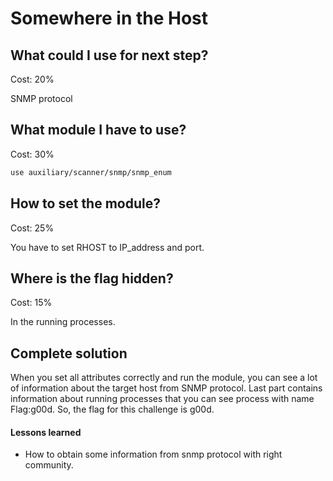 # Somewhere in the Host
## What could I use for next step?

Cost: 20%

SNMP protocol

## What module I have to use?

Cost: 30%

```bash
use auxiliary/scanner/snmp/snmp_enum
```

## How to set the module?

Cost: 25%

You have to set RHOST to IP_address and port.
 
## Where is the flag hidden?

Cost: 15%

In the running processes.
 
 
## Complete solution

When you set all attributes correctly and run the module, you can see a lot of information about the target host from SNMP protocol.
Last part contains information about running processes that you can see process with name Flag:g00d. So, the flag for this challenge is g00d.

#### Lessons learned

  * How to obtain some information from snmp protocol with right community.
